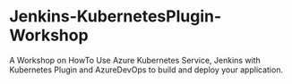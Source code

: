 # Jenkins-KubernetesPlugin-Workshop
A Workshop on HowTo Use Azure Kubernetes Service, Jenkins with Kubernetes Plugin and AzureDevOps to build and deploy your application.
